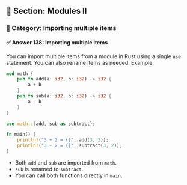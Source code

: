 ## 📘 Section: Modules II  
### 🔹 Category: Importing multiple items  
#### ✅ Answer 138: Importing multiple items

You can import multiple items from a module in Rust using a single `use` statement. You can also rename items as needed. Example:

```rust
mod math {
    pub fn add(a: i32, b: i32) -> i32 {
        a + b
    }
    pub fn sub(a: i32, b: i32) -> i32 {
        a - b
    }
}

use math::{add, sub as subtract};

fn main() {
    println!("3 + 2 = {}", add(3, 2));
    println!("3 - 2 = {}", subtract(3, 2));
}
```

- Both `add` and `sub` are imported from `math`.
- `sub` is renamed to `subtract`.
- You can call both functions directly in `main`.
